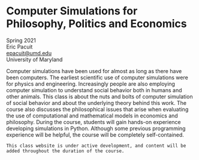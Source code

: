 Computer Simulations for Philosophy, Politics and Economics
============================

Spring 2021 <br/>
Eric Pacuit  <br/>
epacuit@umd.edu <br/>
University of Maryland <br/>

Computer simulations have been used for almost as long as there have been computers.  The earliest scientific use of computer simulations were for physics and engineering. Increasingly people are also employing computer simulation to understand social behavior both in humans and other animals. This class is about the nuts and bolts of computer simulation of social behavior and about the underlying theory behind this work. The course also discusses the philosophical issues that arise when evaluating the use of computational and mathematical models in economics and philosophy. During the course, students will gain hands-on experience developing simulations in Python. Although some previous programming experience will be helpful, the course will be completely self-contained.

```{warning}
This class website is under active development, and content will be added throughout the duration of the course. 
```
